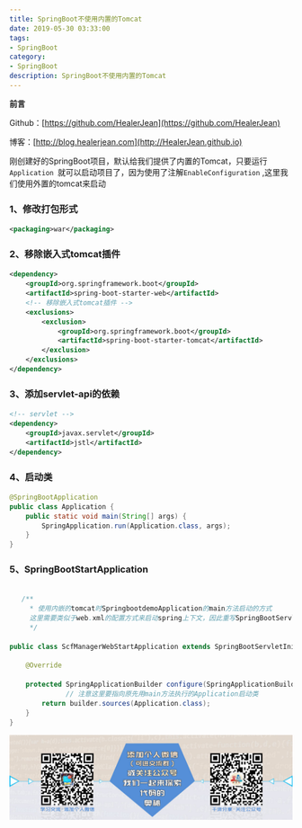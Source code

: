 ```yaml
---
title: SpringBoot不使用内置的Tomcat
date: 2019-05-30 03:33:00
tags: 
- SpringBoot
category: 
- SpringBoot
description: SpringBoot不使用内置的Tomcat
---
```


**前言**     

 Github：[https://github.com/HealerJean](https://github.com/HealerJean)         

 博客：[http://blog.healerjean.com](http://HealerJean.github.io)             



刚创建好的SpringBoot项目，默认给我们提供了内置的Tomcat，只要运行`Application `就可以启动项目了，因为使用了注解`EnableConfiguration` ,这里我们使用外置的tomcat来启动

### 1、修改打包形式

```xml
<packaging>war</packaging>

```

### 2、移除嵌入式tomcat插件

```xml
<dependency>
    <groupId>org.springframework.boot</groupId>
    <artifactId>spring-boot-starter-web</artifactId>
    <!-- 移除嵌入式tomcat插件 -->
    <exclusions>
        <exclusion>
            <groupId>org.springframework.boot</groupId>
            <artifactId>spring-boot-starter-tomcat</artifactId>
        </exclusion>
    </exclusions>
</dependency>
```



### 3、添加servlet-api的依赖

```xml
<!-- servlet -->
<dependency>
    <groupId>javax.servlet</groupId>
    <artifactId>jstl</artifactId>
</dependency>
```



### 4、启动类

```java
@SpringBootApplication
public class Application {
    public static void main(String[] args) {
        SpringApplication.run(Application.class, args);
    }
}
```



### 5、SpringBootStartApplication 

```java

   /**
     * 使用内嵌的tomcat时SpringbootdemoApplication的main方法启动的方式
     这里需要类似于web.xml的配置方式来启动spring上下文，因此重写SpringBootServletInitializer的configure方法，在Application类的同级添加一个SpringBootStartApplication类
     */

public class ScfManagerWebStartApplication extends SpringBootServletInitializer {

    @Override
 
    protected SpringApplicationBuilder configure(SpringApplicationBuilder builder) {
              // 注意这里要指向原先用main方法执行的Application启动类
        return builder.sources(Application.class);
    }
}

```



![ContactAuthor](https://raw.githubusercontent.com/HealerJean/HealerJean.github.io/master/assets/img/artical_bottom.jpg)



<!-- Gitalk 评论 start  -->

<link rel="stylesheet" href="https://unpkg.com/gitalk/dist/gitalk.css">
<script src="https://unpkg.com/gitalk@latest/dist/gitalk.min.js"></script> 
<div id="gitalk-container"></div>    
 <script type="text/javascript">
    var gitalk = new Gitalk({
		clientID: `1d164cd85549874d0e3a`,
		clientSecret: `527c3d223d1e6608953e835b547061037d140355`,
		repo: `HealerJean.github.io`,
		owner: 'HealerJean',
		admin: ['HealerJean'],
		id: 's4iK96yRkt2O8aE5',
    });
    gitalk.render('gitalk-container');
</script> 


<!-- Gitalk end -->

